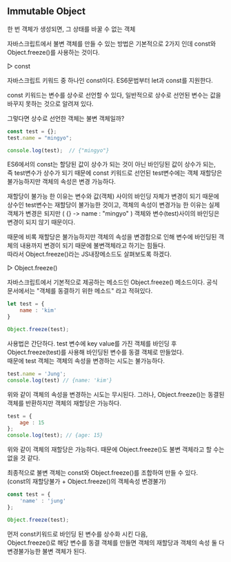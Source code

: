 ## Immutable Object
한 번 객체가 생성되면, 그 상태를 바꿀 수 없는 객체

자바스크립트에서 불변 객체를 만들 수 있는 방법은 기본적으로 2가지 인데 const와 Object.freeze()를 사용하는 것이다.

▷ const

자바스크립트 키워드 중 하나인 const이다. ES6문법부터 let과 const를 지원한다.

const 키워드는 변수를 상수로 선언할 수 있다, 일반적으로 상수로 선언된 변수는 값을 바꾸지 못하는 것으로 알려져 있다.

그렇다면 상수로 선언한 객체는 불변 객체일까? 

```js
const test = {};
test.name = "mingyo";

console.log(test);  // {"mingyo"}
```

ES6에서의 const는 할당된 값이 상수가 되는 것이 아닌 바인딩된 값이 상수가 되는,<br>
즉 test변수가 상수가 되기 때문에 const 키워드로 선언된 test변수에는 객체 재할당은 불가능하지만 객체의 속성은 변경 가능하다.

재할당이 불가능 한 이유는 변수와 값(객체) 사이의 바인딩 자체가 변경이 되기 때문에 상수인 test변수는 재할당이 불가능한 것이고,
객체의 속성이 변경가능 한 이유는 실제 객체가 변경은 되지만 ( {} -> name : "mingyo" ) 객체와 변수(test)사이의 바인딩은 변경이 되지 않기 때문이다.

때문에 비록 재할당은 불가능하지만 객체의 속성을 변경함으로 인해 변수에 바인딩된 객체의 내용까지 변경이 되기 때문에 불변객체라고 하기는 힘들다.<br>
따라서 Object.freeze()라는 JS내장메소드도 살펴보도록 하겠다.

▷ Object.freeze()

자바스크립트에서 기본적으로 제공하는 메소드인 Object.freeze() 메소드이다. 공식 문서에서는 "객체를 동결하기 위한 메소드" 라고 적혀있다.

```js
let test = {
    name : 'kim'
}

Object.freeze(test);
```

사용법은 간단하다. test 변수에 key value를 가진 객체를 바인딩 후 Object.freeze(test)를 사용해 바인딩된 변수를 동결 객체로 만들었다.<br>
때문에 test 객체는 객체의 속성을 변경하는 시도는 불가능하다.

```js
test.name = 'Jung';
console.log(test) // {name: 'kim'}
```

위와 같이 객체의 속성을 변경하는 시도는 무시된다.
그러나, Object.freeze()는 동결된 객체를 반환하지만 객체의 재할당은 가능하다. 

```js
test = {
    age : 15
};
console.log(test); // {age: 15}
```

위와 같이 객체의 재할당은 가능하다. 때문에 Object.freeze()도 불변 객체라고 할 수는 없을 것 같다.

최종적으로 불변 객체는 const와 Object.freeze()를 조합하여 만들 수 있다.<br>
(const의 재할당불가 + Object.freeze()의 객체속성 변경불가)

```js
const test = {
    'name' : 'jung'
};

Object.freeze(test);
```

먼저 const키워드로 바인딩 된 변수를 상수화 시킨 다음,<br>
Object.freeze()로 해당 변수를 동결 객체를 만들면 객체의 재할당과 객체의 속성 둘 다 변경불가능한 불변 객체가 된다.



